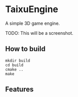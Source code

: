 # TaixuEngine

A simple 3D game engine.

TODO: This will be a screenshot.

## How to build

```shell
mkdir build
cd build
cmake ..
make
```

## Features